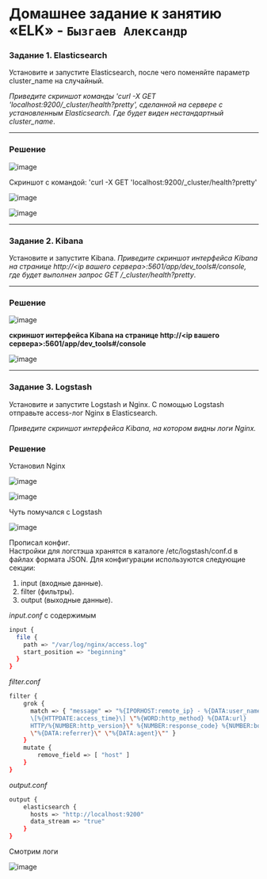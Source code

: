 # Домашнее задание к занятию «ELK» - `Бызгаев Александр`

### Задание 1. Elasticsearch 

Установите и запустите Elasticsearch, после чего поменяйте параметр cluster_name на случайный. 

*Приведите скриншот команды 'curl -X GET 'localhost:9200/_cluster/health?pretty', сделанной на сервере с установленным Elasticsearch. Где будет виден нестандартный cluster_name*.

---

### Решение

![image](https://github.com/Byzgaev-I/ELK/blob/main/Elastic%20-1.png)

Скриншот с командой: 'curl -X GET 'localhost:9200/_cluster/health?pretty'

![image](https://github.com/Byzgaev-I/ELK/blob/main/Elastic-2.png)

![image](https://github.com/Byzgaev-I/ELK/blob/main/Elastic-3.png)

---

### Задание 2. Kibana

Установите и запустите Kibana.
*Приведите скриншот интерфейса Kibana на странице http://<ip вашего сервера>:5601/app/dev_tools#/console, где будет выполнен запрос GET /_cluster/health?pretty*.

---

### Решение

![image](https://github.com/Byzgaev-I/ELK/blob/main/Kibana-1.png)

**скриншот интерфейса Kibana на странице http://<ip вашего сервера>:5601/app/dev_tools#/console**

![image](https://github.com/Byzgaev-I/ELK/blob/main/Kibana-2.png)

---  

### Задание 3. Logstash

Установите и запустите Logstash и Nginx. С помощью Logstash отправьте access-лог Nginx в Elasticsearch. 

*Приведите скриншот интерфейса Kibana, на котором видны логи Nginx.*

### Решение

Установил Nginx

![image](https://github.com/Byzgaev-I/ELK/blob/main/NGINX.png)

![image](https://github.com/Byzgaev-I/ELK/blob/main/NGINX-2.png)

Чуть помучался с Logstash


![image](https://github.com/Byzgaev-I/ELK/blob/main/NGINX-3.png)

Прописал конфиг.  
Настройки для логстэша хранятся в каталоге /etc/logstash/conf.d в файлах формата JSON. Для конфигурации используются следующие секции:   
1) input (входные данные).   
2) filter (фильтры).   
3) output (выходные данные).
   
*input.conf* с содержимым

``` bash
input {
  file {
    path => "/var/log/nginx/access.log"
    start_position => "beginning"
  }
}
```


*filter.conf*

``` bash
filter {
    grok {
      match => { "message" => "%{IPORHOST:remote_ip} - %{DATA:user_name}
      \[%{HTTPDATE:access_time}\] \"%{WORD:http_method} %{DATA:url}
      HTTP/%{NUMBER:http_version}\" %{NUMBER:response_code} %{NUMBER:body_sent_bytes}
      \"%{DATA:referrer}\" \"%{DATA:agent}\"" }
    }
    mutate {
        remove_field => [ "host" ]
    }
}
```

*output.conf*

``` bash
output {
    elasticsearch {
      hosts => "http://localhost:9200"
      data_stream => "true"
    }
}

```
Смотрим логи

![image](https://github.com/Byzgaev-I/ELK/blob/main/NGINX-5.png)






